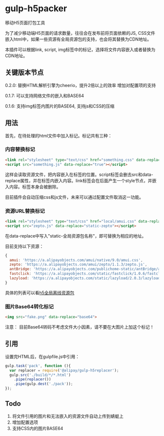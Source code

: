 # gulp-h5packer

移动H5页面打包工具

为了减少移动端H5页面的请求数量，往往会在发布前将页面依赖的JS, CSS文件嵌入html中，如果一些资源有全局资源包的支持，也会将其替换为CDN地址。

本插件可以根据link, script, img标签中的标记，选择将文件内容嵌入或者替换为CDN地址。

## 关键版本节点

0.2.0: 替换HTML解析引擎为cheerio，提升2倍以上的效率
       增加对配置项的支持

0.1.7: 可以支持网络文件的嵌入和BASE64

0.1.6: 支持img标签内图片的BASE64, 支持js和CSS的压缩


## 用法

首先，在待处理的html文件中加入标记。标记共有三种：

### 内容替换标记

```html
<link rel="stylesheet" type="text/css" href="something.css" data-replace="true">
<script src="something.js" data-replace="true"></script>
```

这样会读取资源文件，把内容嵌入在标签的位置。script标签会删去src和data-replace属性，并在标签内嵌入内容。link标签会在后面产生一个style节点，并嵌入内容。标签本身会被删除。

目前插件会自动压缩css和js文件，未来可以通过配置文件取消这一功能。

### 资源URL替换标记

```html
<link rel="stylesheet" type="text/css" href="local/amui.css" data-replace="amui">
<script src="zepto.js" data-replace="static-zepto"></script>
```

在data-replace中写入"static-全局资源包名称"，即可替换为相应的地址。

目前支持以下资源：

```js
{
  amui: 'https://a.alipayobjects.com/amui/native/9.0/amui.css',
  zepto: 'https://a.alipayobjects.com/amui/zepto/1.1.3/zepto.js',
  antBridge: 'https://a.alipayobjects.com/publichome-static/antBridge/antBridge.min.js',
  fastclick: 'https://a.alipayobjects.com/static/fastclick/1.0.6/fastclick.min.js',
  lazyload: 'https://a.alipayobjects.com/static/lazyload/2.0.3/lazyload.min.js'
}
```
具体的列表可以看[h5全局离线资源包](http://ux.alipay-inc.com/index.php/H5%E5%85%A8%E5%B1%80%E7%A6%BB%E7%BA%BF%E8%B5%84%E6%BA%90%E5%8C%85)

### 图片Base64转化标记
```html
<img src="fake.png" data-replace="base64">
```
注意： 目前Base64转码不考虑文件大小因素，请不要在大图片上加这个标记！

## 引用
设置完HTML后，在gulpfile.js中引用：
```js
gulp.task('pack', function (){
  var replacer = require('@alipay/gulp-h5replacer');
  gulp.src('./build/*/*.html')
    .pipe(replacer())
    .pipe(gulp.dest('./pack'));
});
```

## Todo
1. 将文件引用的图片和无法嵌入的资源文件自动上传到蜻蜓上
2. 增加配置选项
3. 支持CSS内的图片BASE64
